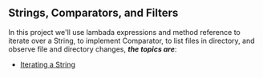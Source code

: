 Strings, Comparators, and Filters
--------------------------
In this project we'll use lambada expressions and method reference to iterate over a String, to implement Comparator, to list files in directory, and observe file and directory changes, ***the topics are***:

* [Iterating a String](https://github.com/robsonoduarte/java-functional/blob/master/strings-comparators-filters/src/main/java/br/com/mystudies/java/functional/IteratingAString.java)

